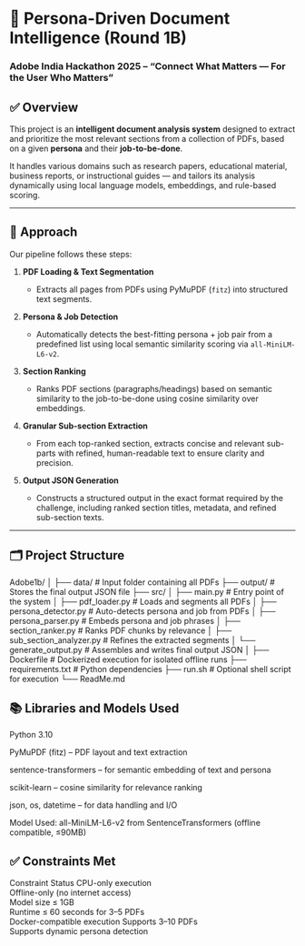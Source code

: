 # 📘 Persona-Driven Document Intelligence (Round 1B)  
### Adobe India Hackathon 2025 – “Connect What Matters — For the User Who Matters”



## ✅ Overview

This project is an **intelligent document analysis system** designed to extract and prioritize the most relevant sections from a collection of PDFs, based on a given **persona** and their **job-to-be-done**.

It handles various domains such as research papers, educational material, business reports, or instructional guides — and tailors its analysis dynamically using local language models, embeddings, and rule-based scoring.

---

## 🧠 Approach

Our pipeline follows these steps:

1. **PDF Loading & Text Segmentation**  
   - Extracts all pages from PDFs using PyMuPDF (`fitz`) into structured text segments.

2. **Persona & Job Detection**  
   - Automatically detects the best-fitting persona + job pair from a predefined list using local semantic similarity scoring via `all-MiniLM-L6-v2`.

3. **Section Ranking**  
   - Ranks PDF sections (paragraphs/headings) based on semantic similarity to the job-to-be-done using cosine similarity over embeddings.

4. **Granular Sub-section Extraction**  
   - From each top-ranked section, extracts concise and relevant sub-parts with refined, human-readable text to ensure clarity and precision.

5. **Output JSON Generation**  
   - Constructs a structured output in the exact format required by the challenge, including ranked section titles, metadata, and refined sub-section texts.

---

## 🗂️ Project Structure

Adobe1b/
│
├── data/                         # Input folder containing all PDFs
├── output/                       # Stores the final output JSON file
├── src/
│   ├── main.py                   # Entry point of the system
│   ├── pdf_loader.py             # Loads and segments all PDFs
│   ├── persona_detector.py       # Auto-detects persona and job from PDFs
│   ├── persona_parser.py         # Embeds persona and job phrases
│   ├── section_ranker.py         # Ranks PDF chunks by relevance
│   ├── sub_section_analyzer.py   # Refines the extracted segments
│   └── generate_output.py        # Assembles and writes final output JSON
│
├── Dockerfile                    # Dockerized execution for isolated offline runs
├── requirements.txt              # Python dependencies
├── run.sh                        # Optional shell script for execution
└── ReadMe.md

## 📚 Libraries and Models Used
Python 3.10

PyMuPDF (fitz) – PDF layout and text extraction

sentence-transformers – for semantic embedding of text and persona

scikit-learn – cosine similarity for relevance ranking

json, os, datetime – for data handling and I/O

Model Used: all-MiniLM-L6-v2 from SentenceTransformers (offline compatible, ≤90MB)

## ✅ Constraints Met
Constraint	Status
CPU-only execution	
Offline-only (no internet access)	
Model size ≤ 1GB	
Runtime ≤ 60 seconds for 3–5 PDFs	
Docker-compatible execution	
Supports 3–10 PDFs	
Supports dynamic persona detection	
